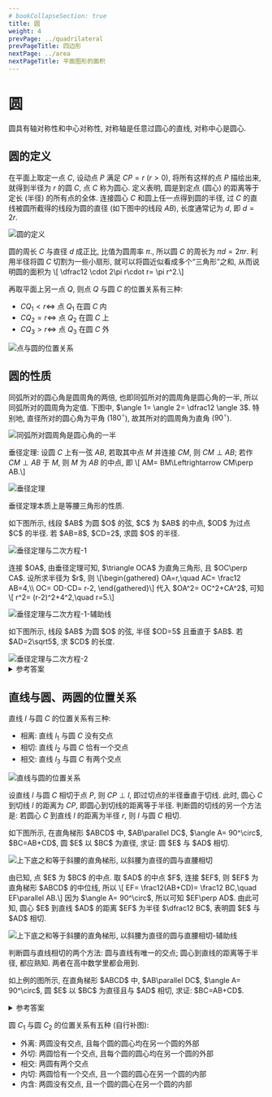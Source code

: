 ```yaml
---
# bookCollapseSection: true
title: 圆
weight: 4
prevPage: ../quadrilateral
prevPageTitle: 四边形
nextPage: ../area
nextPageTitle: 平面图形的面积
---
```


# 圆

圆具有轴对称性和中心对称性, 对称轴是任意过圆心的直线, 对称中心是圆心.

## 圆的定义

在平面上取定一点 $C$, 设动点 $P$ 满足 $CP= r$ ($r>0$), 将所有这样的点 $P$ 描绘出来, 就得到半径为 $r$ 的圆 $C$, 点 $C$ 称为圆心. 定义表明, 圆是到定点 (圆心) 的距离等于定长 (半径) 的所有点的全体. 连接圆心 $C$ 和圆上任一点得到圆的半径, 过 $C$ 的直线被圆所截得的线段为圆的直径 (如下图中的线段 $AB$), 长度通常记为 $d$, 即 $d= 2r$.

![圆的定义](/figs/2022/2022-08/2022-0812-2300.svg)

圆的周长 $C$ 与直径 $d$ 成正比, 比值为圆周率 $\pi$., 所以圆 $C$ 的周长为 $\pi d= 2\pi r$. 利用半径将圆 $C$ 切割为一些小扇形, 就可以将圆近似看成多个“三角形”之和, 从而说明圆的面积为 \\[
    \dfrac12 \cdot 2\pi r\cdot r= \pi r^2.\\]

再取平面上另一点 $Q$, 则点 $Q$ 与圆 $C$ 的位置关系有三种:

- $CQ_1< r\Leftrightarrow$ 点 $Q_1$ 在圆 $C$ 内
- $CQ_2= r\Leftrightarrow$ 点 $Q_2$ 在圆 $C$ 上
- $CQ_3> r\Leftrightarrow$ 点 $Q_3$ 在圆 $C$ 外

![点与圆的位置关系](/figs/2022/2022-08/2022-0812-2310.svg)

## 圆的性质

同弧所对的圆心角是圆周角的两倍, 也即同弧所对的圆周角是圆心角的一半, 所以同弧所对的圆周角为定值. 下图中, $\angle 1= \angle 2= \dfrac12 \angle 3$. 特别地, 直径所对的圆心角为平角 ($180^\circ$), 故其所对的圆周角为直角 ($90^\circ$).

![同弧所对圆周角是圆心角的一半](/figs/2022/2022-08/2022-0812-2320.svg)

垂径定理: 设圆 $C$ 上有一弦 $AB$, 若取其中点 $M$ 并连接 $CM$, 则 $CM\perp AB$; 若作 $CM\perp AB$ 于 $M$, 则 $M$ 为 $AB$ 的中点, 即 \\[
    AM= BM\Leftrightarrow CM\perp AB.\\]

![垂径定理](/figs/2022/2022-08/2022-0812-2330.svg)

<myremark>
    <p>垂径定理本质上是等腰三角形的性质.</p>
</myremark>

<myexample>
    <p>如下图所示, 线段 $AB$ 为圆 $O$ 的弦, $C$ 为 $AB$ 的中点, $OD$ 为过点 $C$ 的半径. 若 $AB=8$, $CD=2$, 求圆 $O$ 的半径.</p>
    <img alt="垂径定理与二次方程-1" src="/figs/2022/2022-08/2022-0813-0910.svg"></img>
</myexample>

<mysolution>
    <p>连接 $OA$, 由垂径定理可知, $\triangle OCA$ 为直角三角形, 且 $OC\perp CA$. 设所求半径为 $r$, 则 \[\begin{gathered}
        OA=r,\quad AC= \frac12 AB=4,\\
        OC= OD-CD= r-2,
    \end{gathered}\]
    代入 $OA^2= OC^2+CA^2$, 可知 \[
        r^2= (r-2)^2+4^2,\quad r=5.\]</p>
    <img alt="垂径定理与二次方程-1-辅助线" src="/figs/2022/2022-08/2022-0813-0920.svg"></img>
</mysolution>

<myexercise>
    <p>如下图所示, 线段 $AB$ 为圆 $O$ 的弦, 半径 $OD=5$ 且垂直于 $AB$. 若 $AD=2\sqrt5$, 求 $CD$ 的长度.</p>
    <img alt="垂径定理与二次方程-2" src="/figs/2022/2022-08/2022-0813-1000.svg"></img>
</myexercise>

<details><summary>参考答案</summary>
    <p>提示: 仍连接 $OA$ 并用垂径定理. 在 $\mathrm{Rt}\triangle ACO$ 和 $\mathrm{Rt}\triangle ACD$ 中利用勾股定理列关于 $CD$ 和 $AC$ 的方程, 消去 $AC$ 后可以解得 $CD=2$.</p>
</details>


## 直线与圆、两圆的位置关系

直线 $l$ 与圆 $C$ 的位置关系有三种:

- 相离: 直线 $l_1$ 与圆 $C$ 没有交点
- 相切: 直线 $l_2$ 与圆 $C$ 恰有一个交点
- 相交: 直线 $l_3$ 与圆 $C$ 有两个交点

![直线与圆的位置关系](/figs/2022/2022-08/2022-0812-2340.svg)

设直线 $l$ 与圆 $C$ 相切于点 $P$, 则 $CP\perp l$, 即过切点的半径垂直于切线. 此时, 圆心 $C$ 到切线 $l$ 的距离为 $CP$, 即圆心到切线的距离等于半径. 判断圆的切线的另一个方法是: 若圆心 $C$ 到直线 $l$ 的距离为半径 $r$, 则 $l$ 与圆 $C$ 相切.

<myexample>
    <p>如下图所示, 在直角梯形 $ABCD$ 中, $AB\parallel DC$, $\angle A= 90^\circ$, $BC=AB+CD$, 圆 $E$ 以 $BC$ 为直径, 求证: 圆 $E$ 与 $AD$ 相切.</p>
    <img alt="上下底之和等于斜腰的直角梯形, 以斜腰为直径的圆与直腰相切" src="/figs/2022/2022-08/2022-0813-1050.svg"></img>
</myexample>

<myproof>
    <p>由已知, 点 $E$ 为 $BC$ 的中点. 取 $AD$ 的中点 $F$, 连接 $EF$, 则 $EF$ 为直角梯形 $ABCD$ 的中位线, 所以 \[
        EF= \frac12(AB+CD)= \frac12 BC,\quad
        EF\parallel AB.\]
    因为 $\angle A= 90^\circ$, 所以可知 $EF\perp AD$. 由此可知, 圆心 $E$ 到直线 $AD$ 的距离 $EF$ 为半径 $\dfrac12 BC$, 表明圆 $E$ 与 $AD$ 相切.</p>
    <img alt="上下底之和等于斜腰的直角梯形, 以斜腰为直径的圆与直腰相切-辅助线" src="/figs/2022/2022-08/2022-0813-1100.svg"></img>
</myproof>

<myremark>
    <p>判断圆与直线相切的两个方法: 圆与直线有唯一的交点; 圆心到直线的距离等于半径, 都应熟知. 两者在高中数学里都会用到.</p>
</myremark>

<myexercise>
    <p>如上例的图所示, 在直角梯形 $ABCD$ 中, $AB\parallel DC$, $\angle A= 90^\circ$, 圆 $E$ 以 $BC$ 为直径且与 $AD$ 相切, 求证: $BC=AB+CD$.</p>
</myexercise>

<details><summary>参考答案</summary>
    <p>提示: 设圆 $E$ 与 $AD$ 相切于点 $F$, 连接 $EF$, 则 \[
        EF\perp AD\Rightarrow EF\parallel AB.\]
    利用平行线分线段成比例和梯形中位线的性质, 可推出 $EF= \dfrac12 (AB+DC)$, 再由 $BC$ 为圆 $E$ 的直径可得结论.</p>
</details>

圆 $C_1$ 与圆 $C_2$ 的位置关系有五种 (自行补图):

- 外离: 两圆没有交点, 且每个圆的圆心均在另一个圆的外部
- 外切: 两圆恰有一个交点, 且每个圆的圆心均在另一个圆的外部
- 相交: 两圆有两个交点
- 内切: 两圆恰有一个交点, 且一个圆的圆心在另一个圆的内部
- 内含: 两圆没有交点, 且一个圆的圆心在另一个圆的内部
